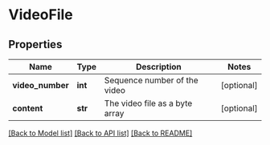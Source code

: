 # VideoFile

## Properties
Name | Type | Description | Notes
------------ | ------------- | ------------- | -------------
**video_number** | **int** | Sequence number of the video | [optional] 
**content** | **str** | The video file as a byte array | [optional] 

[[Back to Model list]](../README.md#documentation-for-models) [[Back to API list]](../README.md#documentation-for-api-endpoints) [[Back to README]](../README.md)


